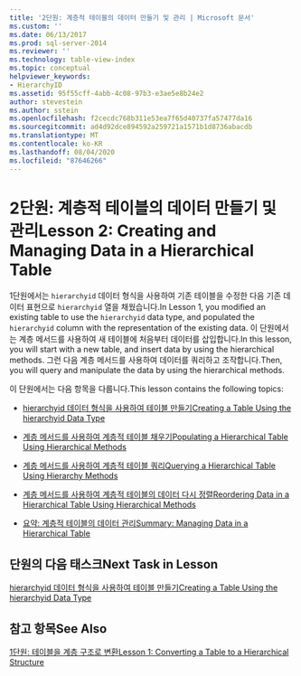 ```yaml
---
title: '2단원: 계층적 테이블의 데이터 만들기 및 관리 | Microsoft 문서'
ms.custom: ''
ms.date: 06/13/2017
ms.prod: sql-server-2014
ms.reviewer: ''
ms.technology: table-view-index
ms.topic: conceptual
helpviewer_keywords:
- HierarchyID
ms.assetid: 95f55cff-4abb-4c08-97b3-e3ae5e8b24e2
author: stevestein
ms.author: sstein
ms.openlocfilehash: f2cecdc768b311e53ea7f65d40737fa57477da16
ms.sourcegitcommit: ad4d92dce894592a259721a1571b1d8736abacdb
ms.translationtype: MT
ms.contentlocale: ko-KR
ms.lasthandoff: 08/04/2020
ms.locfileid: "87646266"
---
```

# <a name="lesson-2-creating-and-managing-data-in-a-hierarchical-table"></a><span data-ttu-id="cf00f-102">2단원: 계층적 테이블의 데이터 만들기 및 관리</span><span class="sxs-lookup"><span data-stu-id="cf00f-102">Lesson 2: Creating and Managing Data in a Hierarchical Table</span></span>
  <span data-ttu-id="cf00f-103">1단원에서는 `hierarchyid` 데이터 형식을 사용하여 기존 테이블을 수정한 다음 기존 데이터 표현으로 `hierarchyid` 열을 채웠습니다.</span><span class="sxs-lookup"><span data-stu-id="cf00f-103">In Lesson 1, you modified an existing table to use the `hierarchyid` data type, and populated the `hierarchyid` column with the representation of the existing data.</span></span> <span data-ttu-id="cf00f-104">이 단원에서는 계층 메서드를 사용하여 새 테이블에 처음부터 데이터를 삽입합니다.</span><span class="sxs-lookup"><span data-stu-id="cf00f-104">In this lesson, you will start with a new table, and insert data by using the hierarchical methods.</span></span> <span data-ttu-id="cf00f-105">그런 다음 계층 메서드를 사용하여 데이터를 쿼리하고 조작합니다.</span><span class="sxs-lookup"><span data-stu-id="cf00f-105">Then, you will query and manipulate the data by using the hierarchical methods.</span></span>  
  
 <span data-ttu-id="cf00f-106">이 단원에서는 다음 항목을 다룹니다.</span><span class="sxs-lookup"><span data-stu-id="cf00f-106">This lesson contains the following topics:</span></span>  
  
-   [<span data-ttu-id="cf00f-107">hierarchyid 데이터 형식을 사용하여 테이블 만들기</span><span class="sxs-lookup"><span data-stu-id="cf00f-107">Creating a Table Using the hierarchyid Data Type</span></span>](lesson-2-1-creating-a-table-using-the-hierarchyid-data-type.md)  
  
-   [<span data-ttu-id="cf00f-108">계층 메서드를 사용하여 계층적 테이블 채우기</span><span class="sxs-lookup"><span data-stu-id="cf00f-108">Populating a Hierarchical Table Using Hierarchical Methods</span></span>](lesson-2-2-populating-a-hierarchical-table-using-hierarchical-methods.md)  
  
-   [<span data-ttu-id="cf00f-109">계층 메서드를 사용하여 계층적 테이블 쿼리</span><span class="sxs-lookup"><span data-stu-id="cf00f-109">Querying a Hierarchical Table Using Hierarchy Methods</span></span>](lesson-2-3-querying-a-hierarchical-table-using-hierarchy-methods.md)  
  
-   [<span data-ttu-id="cf00f-110">계층 메서드를 사용하여 계층적 테이블의 데이터 다시 정렬</span><span class="sxs-lookup"><span data-stu-id="cf00f-110">Reordering Data in a Hierarchical Table Using Hierarchical Methods</span></span>](lesson-2-4-reordering-data-in-a-hierarchical-table-using-hierarchical-methods.md)  
  
-   [<span data-ttu-id="cf00f-111">요약: 계층적 테이블의 데이터 관리</span><span class="sxs-lookup"><span data-stu-id="cf00f-111">Summary: Managing Data in a Hierarchical Table</span></span>](lesson-2-5-summary-managing-data-in-a-hierarchical-table.md)  
  
## <a name="next-task-in-lesson"></a><span data-ttu-id="cf00f-112">단원의 다음 태스크</span><span class="sxs-lookup"><span data-stu-id="cf00f-112">Next Task in Lesson</span></span>  
 [<span data-ttu-id="cf00f-113">hierarchyid 데이터 형식을 사용하여 테이블 만들기</span><span class="sxs-lookup"><span data-stu-id="cf00f-113">Creating a Table Using the hierarchyid Data Type</span></span>](lesson-2-1-creating-a-table-using-the-hierarchyid-data-type.md)  
  
## <a name="see-also"></a><span data-ttu-id="cf00f-114">참고 항목</span><span class="sxs-lookup"><span data-stu-id="cf00f-114">See Also</span></span>  
 [<span data-ttu-id="cf00f-115">1단원: 테이블을 계층 구조로 변환</span><span class="sxs-lookup"><span data-stu-id="cf00f-115">Lesson 1: Converting a Table to a Hierarchical Structure</span></span>](lesson-1-converting-a-table-to-a-hierarchical-structure.md)  
  
  
